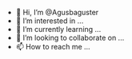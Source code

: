 - 👋 Hi, I’m @Agusbaguster
- 👀 I’m interested in ...
- 🌱 I’m currently learning ...
- 💞️ I’m looking to collaborate on ...
- 📫 How to reach me ...

<!---
Agusbaguster/Agusbaguster is a ✨ special ✨ repository because its `README.md` (this file) appears on your GitHub profile.
You can click the Preview link to take a look at your changes.
--->
